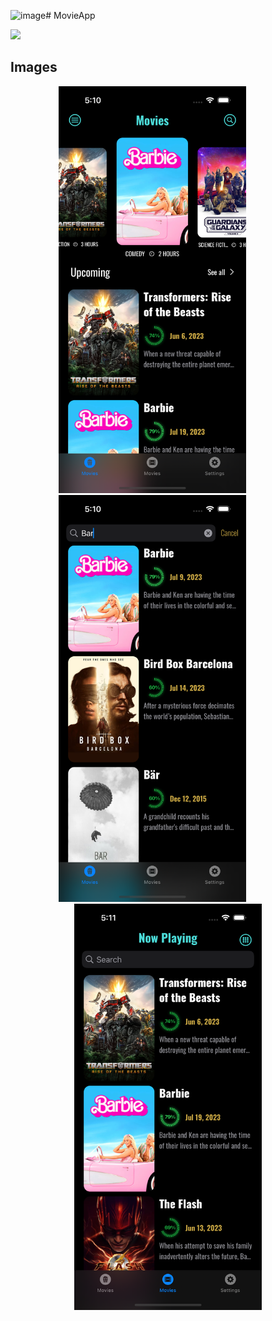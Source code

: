 ![image](https://github.com/miqoooo/MovieApp/assets/151230026/47e99917-6b79-4658-8950-21446db37a31)# MovieApp

![](https://img.shields.io/badge/Swift-FA7343?style=for-the-badge&logo=swift&logoColor=white)

## Images

<p style="text-align: center;">
  <img src="https://github.com/miqoooo/MovieApp/blob/main/Images/Simulator%20Screenshot%20-%20iPhone%2014%20Pro%20-%202023-07-22%20at%2017.10.46.png?raw=true" width="300" style="margin-right: 50px;" />
  <img src="https://github.com/miqoooo/MovieApp/blob/main/Images/Simulator%20Screenshot%20-%20iPhone%2014%20Pro%20-%202023-07-22%20at%2017.10.56.png?raw=true" width="300" style="margin-right: 50px;" />
  <img src="https://github.com/miqoooo/MovieApp/blob/main/Images/Simulator%20Screenshot%20-%20iPhone%2014%20Pro%20-%202023-07-22%20at%2017.11.03.png?raw=true" width="300" />
</p>
